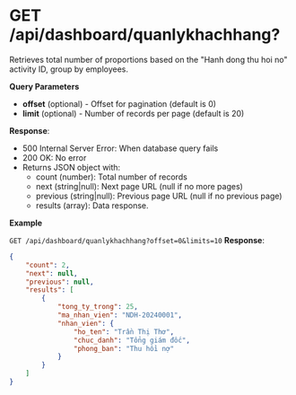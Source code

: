 # GET /api/dashboard/quanlykhachhang?

Retrieves total number of proportions based on the "Hanh dong thu hoi no" activity ID, group by employees.

**Query Parameters**

- **offset** (optional) - Offset for pagination (default is 0)
- **limit** (optional) - Number of records per page (default is 20)

**Response**:

- 500 Internal Server Error: When database query fails
- 200 OK: No error
- Returns JSON object with:
  - count (number): Total number of records
  - next (string|null): Next page URL (null if no more pages)
  - previous (string|null): Previous page URL (null if no previous page)
  - results (array): Data response.

**Example**

`GET /api/dashboard/quanlykhachhang?offset=0&limits=10`
**Response**:

```json
{
    "count": 2,
    "next": null,
    "previous": null,
    "results": [
        {
            "tong_ty_trong": 25,
            "ma_nhan_vien": "NDH-20240001",
            "nhan_vien": {
                "ho_ten": "Trần Thị Thơ",
                "chuc_danh": "Tổng giám đốc",
                "phong_ban": "Thu hồi nợ"
            }
        }
    ]
}
```


